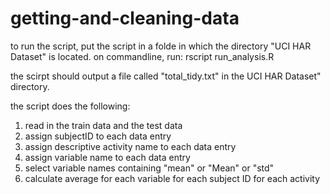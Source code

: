 # getting-and-cleaning-data

to run the script, put the script in a folde in which the directory "UCI HAR Dataset" is located.
on commandline, run:
rscript run_analysis.R

the scirpt should output a file called "total_tidy.txt" in the UCI HAR Dataset" directory.

the script does the following:

1. read in the train data and the test data
2. assign subjectID to each data entry
3. assign descriptive activity name to each data entry
4. assign variable name to each data entry
5. select variable names containing "mean" or "Mean" or "std"
6. calculate average for each variable for each subject ID for each activity
